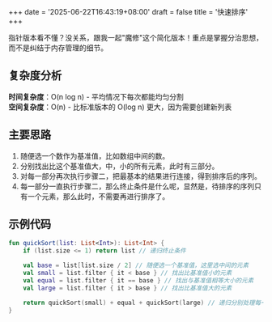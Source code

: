 +++
date = '2025-06-22T16:43:19+08:00'
draft = false
title = '快速排序'
+++

指针版本看不懂？没关系，跟我一起"魔修"这个简化版本！重点是掌握分治思想，而不是纠结于内存管理的细节。

## 复杂度分析

**时间复杂度**：O(n log n) - 平均情况下每次都能均匀分割  
**空间复杂度**：O(n) - 比标准版本的 O(log n) 更大，因为需要创建新列表

## 主要思路

1. 随便选一个数作为基准值，比如数组中间的数。
2. 分别找出比这个基准值大，中，小的所有元素，此时有三部分。
3. 对每一部分再次执行步骤二，把最基本的结果进行连接，得到排序后的序列。
4. 每一部分一直执行步骤二，那么终止条件是什么呢，显然是，待排序的序列只有一个元素，那么此时，不需要再进行排序了。

## 示例代码

```Kotlin
fun quickSort(list: List<Int>): List<Int> {
    if (list.size <= 1) return list // 递归终止条件

    val base = list[list.size / 2] // 随便选一个基准值，这里选中间的元素
    val small = list.filter { it < base } // 找出比基准值小的元素
    val equal = list.filter { it == base } // 找出与基准值相等大小的元素
    val large = list.filter { it > base } // 找出比基准值大的元素

    return quickSort(small) + equal + quickSort(large) // 递归分别处理每一部分，将结果进行拼接
}
```
